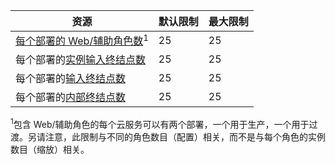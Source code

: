 资源|默认限制|最大限制
---|---|---
[每个部署的 Web/辅助角色数](/documentation/articles/cloud-services-choose-me)<sup>1</sup>|25|25
每个部署的[实例输入终结点数](http://msdn.microsoft.com/zh-cn/library/gg557552.aspx#InstanceInputEndpoint)|25|25
每个部署的[输入终结点数](http://msdn.microsoft.com/zh-cn/library/gg557552.aspx#InputEndpoint)|25|25
每个部署的[内部终结点数](http://msdn.microsoft.com/zh-cn/library/gg557552.aspx#InternalEndpoint)|25|25

<sup>1</sup>包含 Web/辅助角色的每个云服务可以有两个部署，一个用于生产，一个用于过渡。另请注意，此限制与不同的角色数目（配置）相关，而不是与每个角色的实例数目（缩放）相关。

<!---HONumber=Mooncake_0530_2016-->